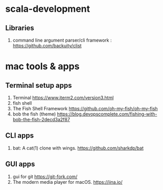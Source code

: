 # scala-development

## Libraries

1. command line argument parser/cli framework : https://github.com/backuity/clist

# mac tools & apps

## Terminal setup apps
1. Terminal https://www.iterm2.com/version3.html
1. fish shell
1. The Fish Shell Framework https://github.com/oh-my-fish/oh-my-fish
1. bob the fish (theme) https://blog.devopscomplete.com/fishing-with-bob-the-fish-2decd3a2f87


## CLI apps
1. bat: A cat(1) clone with wings. https://github.com/sharkdp/bat


## GUI apps
1. gui for git https://git-fork.com/
1. The modern media player for macOS. https://iina.io/
